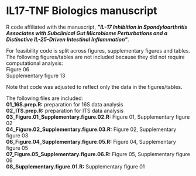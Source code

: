 # IL17-TNF Biologics manuscript<br/>
R code affiliated with the manuscript, <b><i>"IL-17 Inhibition in Spondyloarthritis Associates with Subclinical Gut Microbiome Perturbations and a Distinctive IL-25-Driven Intestinal Inflammation"</i></b>.<br/>

For feasibility code is split across figures, supplementary figures and tables.<br/>
The following figures/tables are not included because they did not require computational analysis:<br/>
Figure 06<br/>
Supplementary figure 13<br/>

Note that code was adjusted to reflect only the data in the figures/tables.<br/>

The following files are included:<br/>
<b>01_16S.prep.R:</b> preparation for 16S data analysis<br/>
<b>02_ITS.prep.R:</b> preparation for ITS data analysis<br/>
<b>03_Figure.01_Supplementary.figure.02.R:</b> Figure 01, Supplementary figure 02<br/>
<b>04_Figure.02_Supplementary.figure.03.R:</b> Figure 02, Supplementary figure 03<br/>
<b>06_Figure.04_Supplementary.figure.05.R:</b> Figure 04, Supplementary figure 05<br/>
<b>07_Figure.05_Supplementary.figure.06.R:</b> Figure 05, Supplementary figure 06<br/>
<b>08_Supplementary.figure.01.R:</b> Supplementary figure 01<br/>
